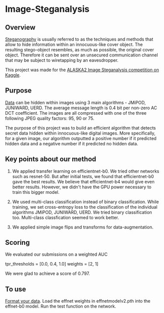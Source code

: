# Image-Steganalysis

## Overview
[Steganography](https://hal-utt.archives-ouvertes.fr/hal-02542075/document) is usually referred to as the techniques and methods that allow to hide information within an innocuous-like cover object. The resulting stego-object resembles, as much as possible, the original cover object. Therefore it can be sent over an unsecured communication channel that may be subject to wiretapping by an eavesdropper.

This project was made for the [ALASKA2 Image Steganalysis competition on Kaggle](https://www.kaggle.com/c/alaska2-image-steganalysis).



## Purpose
[Data](https://www.kaggle.com/c/alaska2-image-steganalysis/data) can be hidden within images using 3 main algorithms - JMiPOD, JUNIWARD, UERD.
The average message length is 0.4 bit per non-zero AC DCT coefficient.
The images are all compressed with one of the three following JPEG quality factors: 95, 90 or 75.

The purpose of this project was to build an efficient algorithm that detects secret data hidden within innocuous-like digital images.
More specifically, for a given image, our algorithm outputted a positive number if it predicted hidden data and a negative number if it predicted no hidden data.

## Key points about our method

1. We applied transfer learning on efficientnet-b0. 
    We tried other networks such as resnet-50. But after initial tests, we found that efficientnet-b0 gave the best results.
    We believe that efficientnet-b4 would give even better results. However, we didn't have the GPU power necessary to train this bigger model.

2. We used multi-class classification instead of binary classification.
    While training, we set cross-entropy loss to the classification of the individual algorithms JMiPOD, JUNIWARD, UERD.
    We tried binary classification too. Multi-class classfication seemed to work better.
    
3. We applied simple image flips and transforms for data-augmentation.

## Scoring

We evaluated our submissions on a weighted AUC

tpr_thresholds = \[0.0, 0.4, 1.0]
weights = \[2, 1]

We were glad to achieve a score of 0.797.


## To use

[Format your data](https://www.kaggle.com/c/alaska2-image-steganalysis/data). 
Load the effnet weights in effnetmodelv2.pth into the effnet-b0 model.
Run the test function on the network.

